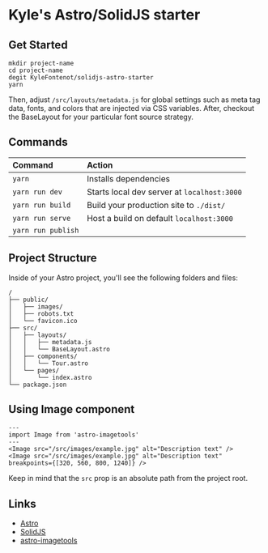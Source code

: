 # Kyle's Astro/SolidJS starter 

## Get Started 

```
mkdir project-name
cd project-name
degit KyleFontenot/solidjs-astro-starter
yarn
```
Then, adjust `/src/layouts/metadata.js` for global settings such as meta tag data, fonts, and colors that are injected via CSS variables. After, checkout the BaseLayout for your particular font source strategy.

## Commands

| Command           | Action                                       |
|:----------------  |:-------------------------------------------- |
| `yarn`            | Installs dependencies                        |
| `yarn run dev`    | Starts local dev server at `localhost:3000`  |
| `yarn run build`  | Build your production site to `./dist/`      |
| `yarn run serve`  | Host a build on default `localhost:3000`     |
| `yarn run publish`|    |

## Project Structure

Inside of your Astro project, you'll see the following folders and files:

```
/
├── public/
│   ├── images/
│   ├── robots.txt
│   └── favicon.ico
├── src/
│   ├── layouts/
│   │   ├── metadata.js
│   │   └── BaseLayout.astro
│   ├── components/
│   │   └── Tour.astro
│   └── pages/
│       └── index.astro
└── package.json
```

## Using Image component 
```
---
import Image from 'astro-imagetools'
---
<Image src="/src/images/example.jpg" alt="Description text" />
<Image src="/src/images/example.jpg" alt="Description text" breakpoints={[320, 560, 800, 1240]} />
```
Keep in mind that the `src` prop is an absolute path from the project root.

## Links 
 - [Astro](https://docs.astro.build/en/getting-started/)
 - [SolidJS](https://www.solidjs.com/)
 - [astro-imagetools](https://github.com/RafidMuhymin/astro-imagetools)



